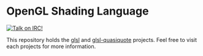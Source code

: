 # OpenGL Shading Language

[![Talk on IRC!](https://img.shields.io/badge/chat-%23glsl--rs%40irc.freenode.net-blueviolet)](https://webchat.freenode.net)

This repository holds the [glsl] and [glsl-quasiquote] projects. Feel free to visit each projects
for more information.

[glsl]: ./glsl
[glsl-quasiquote]: ./glsl-quasiquote
